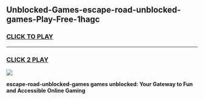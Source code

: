 
## Unblocked-Games-escape-road-unblocked-games-Play-Free-1hagc
<h3>
<a href="https://premium76.site?title=escape-road-unblocked-games&ref=12A">CLICK TO PLAY</a></h3>
<hr>

<h3>
<a href="https://premium76.site?title=escape-road-unblocked-games&ref=12A">CLICK 2 PLAY</a>
  
</h3>

<a href="https://premium76.site?title=escape-road-unblocked-games&ref=12A"><img src="https://clearcache.store/games.png"></a>


**escape-road-unblocked-games games unblocked: Your Gateway to Fun and Accessible Online Gaming**
